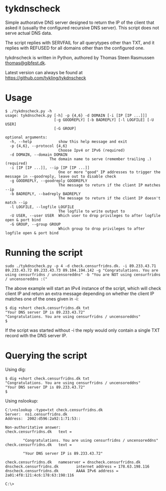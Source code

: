 tykdnscheck
=============
Simple authorative DNS server designed to return the IP of the client that asked it (usually the configured recursive DNS server). This script does not serve actual DNS data.

The script replies with SERVFAIL for all querytypes other than TXT, and it replies with REFUSED for all domains other than the configured one.

tykdnscheck is written in Python, authored by Thomas Steen Rasmussen <thomas@gibfest.dk>. 

Latest version can always be found at https://github.com/tykling/tykdnscheck


Usage
=======
    $ ./tykdnscheck.py -h
    usage: tykdnscheck.py [-h] -p {4,6} -d DOMAIN [-i [IP [IP ...]]]
                          [-g GOODREPLY] [-b BADREPLY] [-l LOGFILE] [-U USER]
                          [-G GROUP]

    optional arguments:
      -h, --help            show this help message and exit
      -p {4,6}, --protocol {4,6}
                            Choose Ipv4 or IPv6 (required)
      -d DOMAIN, --domain DOMAIN
                        The domain name to serve (remember trailing .) (required)
      -i [IP [IP ...]], --ip [IP [IP ...]]
                            One or more "good" IP addresses to trigger the message in --goodreply, leave out to disable check
      -g GOODREPLY, --goodreply GOODREPLY
                            The message to return if the client IP matches --ip
      -b BADREPLY, --badreply BADREPLY
                            The message to return if the client IP doesn't match --ip
      -l LOGFILE, --logfile LOGFILE
                            The logfile to write output to
      -U USER, --user USER  Which user to drop privileges to after logfile open & port bind
      -G GROUP, --group GROUP
                            Which group to drop privileges to after logfile open & port bind


Running the script
===================
    sudo ./tykdnscheck.py -p 4 -d check.censurfridns.dk. -i 89.233.43.71 89.233.43.72 89.233.43.73 89.104.194.142 -g "Congratulations. You are using censurfridns / uncensoreddns" -b "You are NOT using censurfridns / uncensoreddns :("
The above example will start an IPv4 instance of the script, which will check client IP and return an extra message depending on whether the client IP matches one of the ones given in -i:

    $ dig +short check.censurfridns.dk txt
    "Your DNS server IP is 89.233.43.72"
    "Congratulations. You are using censurfridns / uncensoreddns"
    $

If the script was started without -i the reply would only contain a single TXT record with the DNS server IP.


Querying the script
=====================
Using dig:

    $ dig +short check.censurfridns.dk txt
    "Congratulations. You are using censurfridns / uncensoreddns"
    "Your DNS server IP is 89.233.43.72"
    $

Using nslookup:

    C:\>nslookup -type=txt check.censurfridns.dk
    Server:  ns1.censurfridns.dk
    Address:  2002:d596:2a92:1:71:53::
    
    Non-authoritative answer:
    check.censurfridns.dk   text =
    
            "Congratulations. You are using censurfridns / uncensoreddns"
    check.censurfridns.dk   text =
    
            "Your DNS server IP is 89.233.43.72"
    
    check.censurfridns.dk   nameserver = dnscheck.censurfridns.dk
    dnscheck.censurfridns.dk        internet address = 178.63.198.116
    dnscheck.censurfridns.dk        AAAA IPv6 address = 2a01:4f8:121:4c6:178:63:198:116

    C:\>
